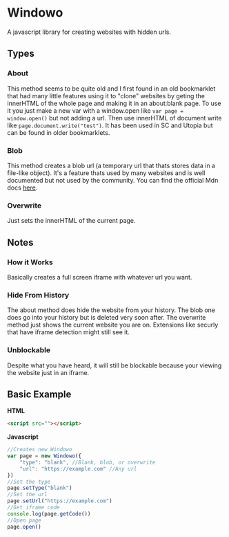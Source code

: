 # Windowo
A javascript library for creating websites with hidden urls.

## Types
### About
This method seems to be quite old and I first found in an old bookmarklet that had many little features using it to "clone" websites by geting the innerHTML of the whole page and making it in an about:blank page. To use it you just make a new var with a window.open like `var page = window.open()` but not adding a url. Then use innerHTML of document write like `page.document.write("test")`. It has been used in SC and Utopia but can be found in older bookmarklets.

### Blob
This method creates a blob url (a temporary url that thats stores data in a file-like object). It's a feature thats used by many websites and is well documented but not used by the community. You can find the official Mdn docs [here](https://developer.mozilla.org/en-US/docs/Web/API/Blob).

### Overwrite
Just sets the innerHTML of the current page.

## Notes
### How it Works
Basically creates a full screen iframe with whatever url you want.

### Hide From History
The about method does hide the website from your history. The blob one does go into your history but is deleted very soon after. The overwrite method just shows the current website you are on. Extensions like securly that have iframe detection might still see it.

### Unblockable
Despite what you have heard, it will still be blockable because your viewing the website just in an iframe.

## Basic Example
**HTML**
```html
<script src=""></script>
```
**Javascript**
```js
//Creates new Windowo
var page = new Windowo({
    "type": "blank", //Blank, blob, or overwrite
    "url": "https://example.com" //Any url
})
//Set the type
page.setType("blank")
//Set the url
page.setUrl("https://example.com")
//Get iframe code
console.log(page.getCode())
//Open page
page.open()
```
